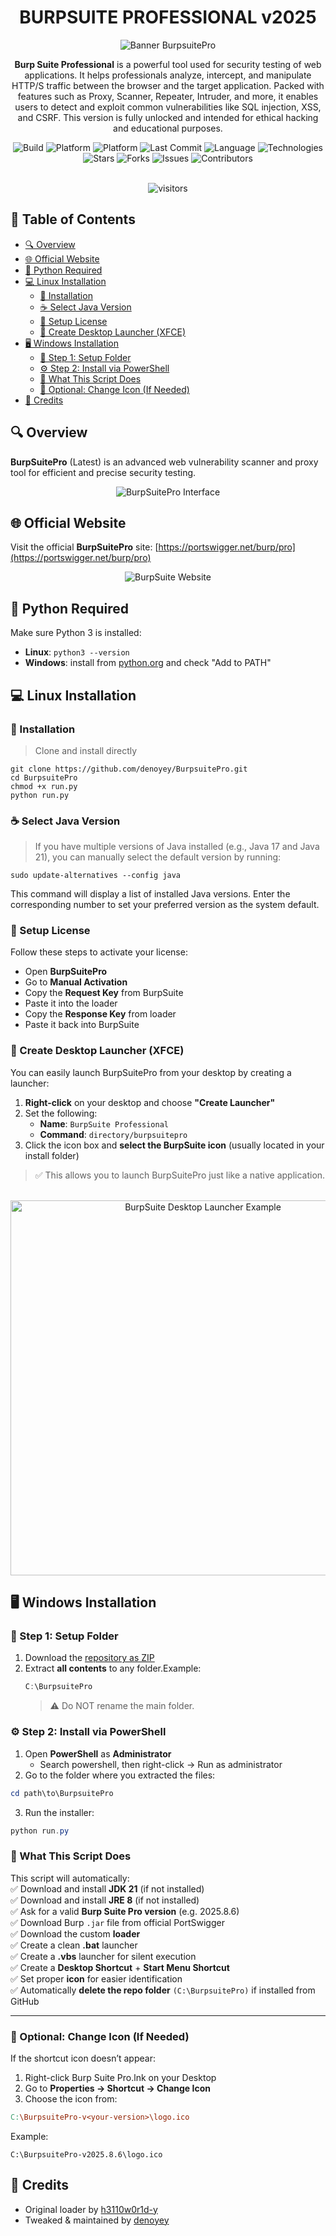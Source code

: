 <div align="center">

# BURPSUITE PROFESSIONAL v2025

<p align="center">
  <img src="https://raw.githubusercontent.com/denoyey/BurpsuitePro/main/burp-files/img/banner.gif" alt="Banner BurpsuitePro"/>
</p>

<p align="center">
<strong>Burp Suite Professional</strong> is a powerful tool used for security testing of web applications. It helps professionals analyze, intercept, and manipulate HTTP/S traffic between the browser and the target application. Packed with features such as Proxy, Scanner, Repeater, Intruder, and more, it enables users to detect and exploit common vulnerabilities like SQL injection, XSS, and CSRF. This version is fully unlocked and intended for ethical hacking and educational purposes.

<div align="center">

![Build](https://img.shields.io/badge/build-stable-28a745?style=for-the-badge&logo=github)
![Platform](https://img.shields.io/badge/platform-Linux-0078D6?style=for-the-badge&logo=linux&logoColor=white)
![Platform](https://img.shields.io/badge/platform-Windows-0078D6?style=for-the-badge&logo=windows&logoColor=white)
![Last Commit](https://img.shields.io/github/last-commit/denoyey/BurpsuitePro?style=for-the-badge&logo=git)
![Language](https://img.shields.io/github/languages/top/denoyey/BurpsuitePro?style=for-the-badge&color=informational)
![Technologies](https://img.shields.io/badge/technologies-Bash%20%7C%20PowerShell%20%7C%20Python-yellow?style=for-the-badge&logo=terminal)
![Stars](https://img.shields.io/github/stars/denoyey/BurpsuitePro?style=for-the-badge&color=ffac33&logo=github)
![Forks](https://img.shields.io/github/forks/denoyey/BurpsuitePro?style=for-the-badge&color=blueviolet&logo=github)
![Issues](https://img.shields.io/github/issues/denoyey/BurpsuitePro?style=for-the-badge&logo=github)
![Contributors](https://img.shields.io/github/contributors/denoyey/BurpsuitePro?style=for-the-badge&color=9c27b0)

<br />

<img src="https://api.visitorbadge.io/api/VisitorHit?user=denoyey&repo=BurpsuitePro&countColor=%237B1E7A&style=flat-square" alt="visitors"/>

</div>

</p>

</div>

## 📖 Table of Contents

- [🔍 Overview](#-overview)
- [🌐 Official Website](#-official-website)
- [🐍 Python Required](#-python-required)
- [💻 Linux Installation](#-linux-installation)
  - [🔧 Installation](#-installation)
  - [☕ Select Java Version](#-select-java-version)
  - [🔑 Setup License](#-setup-license)
  - [📌 Create Desktop Launcher (XFCE)](#-create-desktop-launcher-xfce)
- [🖥️ Windows Installation](#%EF%B8%8F-windows-installation)
  - [📁 Step 1: Setup Folder](#-step-1-setup-folder)
  - [⚙️ Step 2: Install via PowerShell](#%EF%B8%8F-step-2-install-via-powershell)
  - [🚀 What This Script Does](#-what-this-script-does)
  - [🎨 Optional: Change Icon (If Needed)](#-optional-change-icon-if-needed)
- [🙌 Credits](#-credits)

## 🔍 Overview

**BurpSuitePro** (Latest) is an advanced web vulnerability scanner and proxy tool for efficient and precise security testing.
<p align="center">
  <img src="https://github.com/denoyey/BurpsuitePro/blob/main/burp-files/img/BurpsuitePro-v2025.png" alt="BurpSuitePro Interface"/>
</p>

## 🌐 Official Website

Visit the official **BurpSuitePro** site: [https://portswigger.net/burp/pro](https://portswigger.net/burp/pro)

<p align="center">
  <img src="https://github.com/denoyey/BurpsuitePro/blob/main/burp-files/img/Web-BurpsuitePro.png" alt="BurpSuite Website"/>
</p>

## 🐍 Python Required

Make sure Python 3 is installed:

- **Linux**: `python3 --version`  
- **Windows**: install from [python.org](https://www.python.org/downloads/) and check "Add to PATH"

<h2 align="left">💻 Linux Installation</h2>

### 🔧 Installation
> Clone and install directly
```terminal
git clone https://github.com/denoyey/BurpsuitePro.git
cd BurpsuitePro
chmod +x run.py
python run.py
```

###  ☕ Select Java Version
> If you have multiple versions of Java installed (e.g., Java 17 and Java 21), you can manually select the default version by running:
```terminal
sudo update-alternatives --config java
```
This command will display a list of installed Java versions. Enter the corresponding number to set your preferred version as the system default.

### 🔑 Setup License
Follow these steps to activate your license:
- Open **BurpSuitePro**
- Go to **Manual Activation**
- Copy the **Request Key** from BurpSuite
- Paste it into the loader
- Copy the **Response Key** from loader
- Paste it back into BurpSuite

### 📌 Create Desktop Launcher (XFCE)

You can easily launch BurpSuitePro from your desktop by creating a launcher:

1. **Right-click** on your desktop and choose **"Create Launcher"**
2. Set the following:
   - **Name**: `BurpSuite Professional`
   - **Command**: `directory/burpsuitepro`
3. Click the icon box and **select the BurpSuite icon** (usually located in your install folder)

> ✅ This allows you to launch BurpSuitePro just like a native application.

<br>

<div align="center">
  <img src="https://github.com/denoyey/BurpsuitePro/blob/main/burp-files/img/Launcher.png" alt="BurpSuite Desktop Launcher Example" width="600"/>
</div>

<h2 align="left">🖥️ Windows Installation</h2>

### 📁 Step 1: Setup Folder

1. Download the [repository as ZIP](https://github.com/denoyey/BurpsuitePro/archive/refs/heads/main.zip)
3. Extract **all contents** to any folder.Example:
   ```powershell
   C:\BurpsuitePro
   ```
   >⚠️ Do NOT rename the main folder.

### ⚙️ Step 2: Install via PowerShell

1. Open **PowerShell** as **Administrator**
   - Search powershell, then right-click → Run as administrator
2. Go to the folder where you extracted the files:
```powershell
cd path\to\BurpsuitePro
```
3. Run the installer:
```powershell
python run.py
```

### 🚀 What This Script Does
This script will automatically:
<br>
✅ Download and install **JDK 21** (if not installed) <br>
✅ Download and install **JRE 8** (if not installed) <br>
✅ Ask for a valid **Burp Suite Pro version** (e.g. 2025.8.6) <br>
✅ Download Burp `.jar` file from official PortSwigger <br>
✅ Download the custom **loader** <br>
✅ Create a clean **.bat** launcher <br>
✅ Create a **.vbs** launcher for silent execution <br>
✅ Create a **Desktop Shortcut** + **Start Menu Shortcut** <br>
✅ Set proper **icon** for easier identification <br>
✅ Automatically **delete the repo folder** `(C:\BurpsuitePro)` if installed from GitHub <br>

<hr>

### 🎨 Optional: Change Icon (If Needed)
If the shortcut icon doesn’t appear: <br>
1. Right-click Burp Suite Pro.lnk on your Desktop
2. Go to **Properties → Shortcut → Change Icon**
3. Choose the icon from:
```makefile
C:\BurpsuitePro-v<your-version>\logo.ico
```
Example:
```text
C:\BurpsuitePro-v2025.8.6\logo.ico
```

## 🧩 Credits

- Original loader by [h3110w0r1d-y](https://github.com/h3110w0r1d-y/BurpLoaderKeygen)  
- Tweaked & maintained by [denoyey](https://github.com/denoyey)
